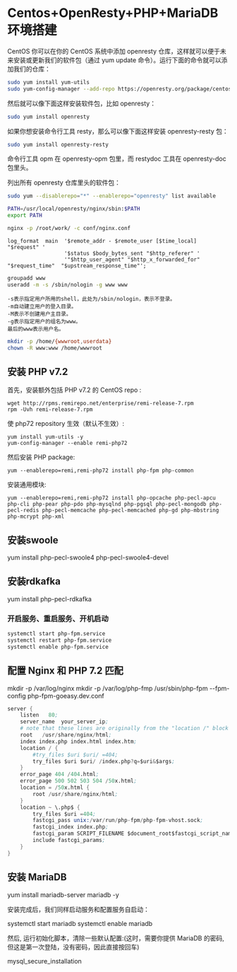 Centos+OpenResty+PHP+MariaDB环境搭建
==================================

CentOS
你可以在你的 CentOS 系统中添加 openresty 仓库，这样就可以便于未来安装或更新我们的软件包（通过 yum update 命令）。运行下面的命令就可以添加我们的仓库：
```sh
sudo yum install yum-utils
sudo yum-config-manager --add-repo https://openresty.org/package/centos/openresty.repo
```
然后就可以像下面这样安装软件包，比如 openresty：
```sh
sudo yum install openresty
```
如果你想安装命令行工具 resty，那么可以像下面这样安装 openresty-resty 包：
```sh
sudo yum install openresty-resty
```
命令行工具 opm 在 openresty-opm 包里，而 restydoc 工具在 openresty-doc 包里头。

列出所有 openresty 仓库里头的软件包：
```sh
sudo yum --disablerepo="*" --enablerepo="openresty" list available

PATH=/usr/local/openresty/nginx/sbin:$PATH
export PATH

nginx -p /root/work/ -c conf/nginx.conf
```
```
log_format  main  '$remote_addr - $remote_user [$time_local] "$request" '
                  '$status $body_bytes_sent "$http_referer" '
                  '"$http_user_agent" "$http_x_forwarded_for" "$request_time"  "$upstream_response_time"';
```
```sh
groupadd www
useradd -m -s /sbin/nologin -g www www
```
    -s表示指定用户所用的shell，此处为/sbin/nologin，表示不登录。
    -m自动建立用户的登入目录。
    -M表示不创建用户主目录。
    -g表示指定用户的组名为www。
    最后的www表示用户名。
```sh
mkdir -p /home/{wwwroot,userdata}
chown -R www:www /home/wwwroot
```
## 安装 PHP v7.2
首先，安装额外包括 PHP v7.2 的 CentOS repo :
```
wget http://rpms.remirepo.net/enterprise/remi-release-7.rpm
rpm -Uvh remi-release-7.rpm
```
使 php72 repository 生效（默认不生效）:
```
yum install yum-utils -y
yum-config-manager --enable remi-php72
```
然后安装 PHP package:
```
yum --enablerepo=remi,remi-php72 install php-fpm php-common
```
安装通用模块:
```
yum --enablerepo=remi,remi-php72 install php-opcache php-pecl-apcu php-cli php-pear php-pdo php-mysqlnd php-pgsql php-pecl-mongodb php-pecl-redis php-pecl-memcache php-pecl-memcached php-gd php-mbstring php-mcrypt php-xml
```
## 安装swoole
yum install php-pecl-swoole4 php-pecl-swoole4-devel

## 安装rdkafka
yum install php-pecl-rdkafka

### 开启服务、重启服务、开机启动
```sh
systemctl start php-fpm.service
systemctl restart php-fpm.service
systemctl enable php-fpm.service
```

## 配置 Nginx 和 PHP 7.2 匹配
mkdir -p /var/log/nginx
mkdir -p /var/log/php-fmp
/usr/sbin/php-fpm --fpm-config php-fpm-goeasy.dev.conf
```s
server {
    listen   80;
    server_name  your_server_ip;
    # note that these lines are originally from the "location /" block
    root   /usr/share/nginx/html;
    index index.php index.html index.htm;
    location / {
        #try_files $uri $uri/ =404;
        try_files $uri $uri/ /index.php?q=$uri&$args;
    }
    error_page 404 /404.html;
    error_page 500 502 503 504 /50x.html;
    location = /50x.html {
        root /usr/share/nginx/html;
    }
    location ~ \.php$ {
        try_files $uri =404;
        fastcgi_pass unix:/var/run/php-fpm/php-fpm-vhost.sock;
        fastcgi_index index.php;
        fastcgi_param SCRIPT_FILENAME $document_root$fastcgi_script_name;
        include fastcgi_params;
    }
}
```


## 安装 MariaDB

yum install mariadb-server mariadb -y

安装完成后，我们同样启动服务和配置服务自启动：

systemctl start mariadb
systemctl enable mariadb

然后, 运行初始化脚本，清除一些默认配置:(这时，需要你提供 MariaDB 的密码, 但这是第一次登陆，没有密码，因此直接按回车)

mysql_secure_installation